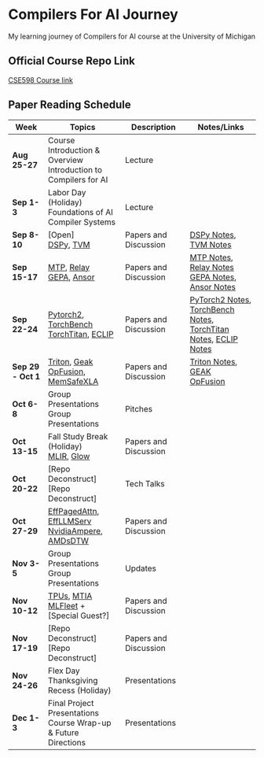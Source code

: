 # Compilers For AI Journey

My learning journey of Compilers for AI course at the University of Michigan

## Official Course Repo Link

[CSE598 Course link](https://github.com/marsninja/CompilersForAIClass2025)

## Paper Reading Schedule

| Week | Topics | Description | Notes/Links |
|------|--------|-------------|-------------|
| **Aug 25-27** | Course Introduction & Overview<br>Introduction to Compilers for AI | Lecture |  |
| **Sep 1-3** | Labor Day (Holiday)<br>Foundations of AI Compiler Systems | Lecture |  |
| **Sep 8-10** | [Open]<br>[DSPy](https://arxiv.org/pdf/2310.03714), [TVM](https://arxiv.org/abs/1802.04799)  | Papers and Discussion | [DSPy Notes](https://chatgpt.com/share/68c1cb43-3c10-8005-99d9-82b132926b74), [TVM Notes](https://chatgpt.com/share/68c1d17a-304c-8005-9bc8-cd18ac4cd84b)|
| **Sep 15-17** | [MTP](https://arxiv.org/abs/2405.08965), [Relay](https://arxiv.org/abs/1904.08368) <br>[GEPA](https://arxiv.org/abs/2507.19457), [Ansor](https://arxiv.org/abs/2006.06762) | Papers and Discussion |  [MTP Notes](https://chatgpt.com/share/68c73045-90ac-8005-a3ee-27f3e4b3fff8), [Relay Notes](https://chatgpt.com/share/68c746b0-3b08-8005-8832-00f2ba0ce9cc) <br> [GEPA Notes](https://chatgpt.com/share/68c78e7d-2090-8005-8d68-76bca0db0a4d), [Ansor Notes](https://chatgpt.com/share/68caf542-805c-8005-9311-6e6aec289b98)|
| **Sep 22-24** | [Pytorch2](https://dl.acm.org/doi/10.1145/3620665.3640366), [TorchBench](https://arxiv.org/abs/2304.14226) <br>[TorchTitan](https://arxiv.org/abs/2410.06511), [ECLIP](https://arxiv.org/abs/2506.12598) | Papers and Discussion|  [PyTorch2 Notes](https://chatgpt.com/share/68d19113-8a30-8005-a037-36f2ab073a6f), [TorchBench Notes](https://chatgpt.com/share/68d30bd8-f65c-8005-8577-446cbc537692), <br> [TorchTitan Notes](https://chatgpt.com/share/68d35953-9f84-8005-adf5-ad06746da1ac), [ECLIP Notes](https://chatgpt.com/share/68d30b37-e934-8005-b4e2-46eebaeaea52)|
| **Sep 29 - Oct 1** | [Triton](https://dl.acm.org/doi/10.1145/3315508.3329973), [Geak](https://arxiv.org/abs/2507.23194) <br>[OpFusion](https://arxiv.org/abs/2301.13062), [MemSafeXLA](https://arxiv.org/abs/2206.14148) |Papers and Discussion | [Triton Notes](https://chatgpt.com/share/68da101d-5940-8005-98fe-76124356cffa),  [GEAK](https://chatgpt.com/share/68da2186-20a4-8005-87d7-3452ae2cb183) <br> [OpFusion](https://chatgpt.com/share/68dd6e76-d62c-8005-b716-dbc52f6242b3)|
| **Oct 6-8** | Group Presentations<br>Group Presentations | Pitches |  |
| **Oct 13-15** | Fall Study Break (Holiday)<br>[MLIR](https://arxiv.org/abs/2002.11054), [Glow](https://arxiv.org/abs/1805.00907) |Papers and Discussion |  |`
| **Oct 20-22** | [Repo Deconstruct] <br> [Repo Deconstruct] | Tech Talks |  |
| **Oct 27-29** | [EffPagedAttn](https://arxiv.org/abs/2309.06180), [EffLLMServ](https://arxiv.org/abs/2503.18292) <br>[NvidiaAmpere](https://arxiv.org/abs/2208.11174), [AMDsDTW](https://arxiv.org/abs/2403.06931) |Papers and Discussion
| **Nov 3-5** | Group Presentations<br>Group Presentations | Updates |  |
| **Nov 10-12** | [TPUs](https://arxiv.org/abs/2304.01433), [MTIA](https://dl.acm.org/doi/pdf/10.1145/3579371.3589348) <br>[MLFleet](https://arxiv.org/pdf/2502.06982) + [Special Guest?] | Papers and Discussion|  |
| **Nov 17-19** | [Repo Deconstruct] <br> [Repo Deconstruct] | Papers and Discussion|  |
| **Nov 24-26** | Flex Day <br>Thanksgiving Recess (Holiday) | Presentations |  |
| **Dec 1-3** | Final Project Presentations<br>Course Wrap-up & Future Directions | Presentations | |

